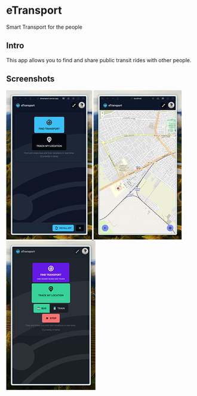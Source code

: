 # eTransport

Smart Transport for the people

## Intro

This app allows you to find and share public transit rides with other people.

## Screenshots

<span>
    <a href="images/home.png" target='_blank'>
        <img src='images/home-400.png' height='400' alt='Home' />
    </a>
    <a href="images/map.png" target='_blank'>
        <img src='images/map-400.png' height='400' alt='Map' />
    </a>
    <a href="images/track.png" target='_blank'>
        <img src='images/track-400.png' height='400' alt='Track'/>
    </a>
</span>